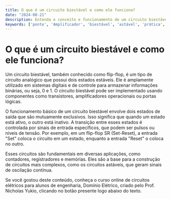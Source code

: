 ```yaml
---
title: O que é um circuito biestável e como ele funciona?
date: "2024-08-21"
description: Entenda o conceito e funcionamento de um circuito biestável no contexto de circuitos analógicos.
keywords: ['ponte', 'Amplificador', 'biestável', 'astável', 'prática', 'Resposta']
---
```


# O que é um circuito biestável e como ele funciona?

Um circuito biestável, também conhecido como flip-flop, é um tipo de circuito analógico que possui dois estados estáveis. Ele é amplamente utilizado em sistemas digitais e de controle para armazenar informações binárias, ou seja, 0 e 1. O circuito biestável pode ser implementado usando componentes como transistores, amplificadores operacionais ou portas lógicas.

O funcionamento básico de um circuito biestável envolve dois estados de saída que são mutuamente exclusivos. Isso significa que quando um estado está ativo, o outro está inativo. A transição entre esses estados é controlada por sinais de entrada específicos, que podem ser pulsos ou níveis de tensão. Por exemplo, em um flip-flop SR (Set-Reset), a entrada "Set" coloca o circuito em um estado, enquanto a entrada "Reset" o coloca no outro.

Esses circuitos são fundamentais em diversas aplicações, como contadores, registradores e memórias. Eles são a base para a construção de circuitos mais complexos, como os circuitos astáveis, que geram sinais de oscilação contínua.

Se você gostou deste conteúdo, conheça o curso online de circuitos elétricos para alunos de engenharia, Domínio Elétrico, criado pelo Prof. Nicholas Yukio, clicando no botão presente logo abaixo do texto.